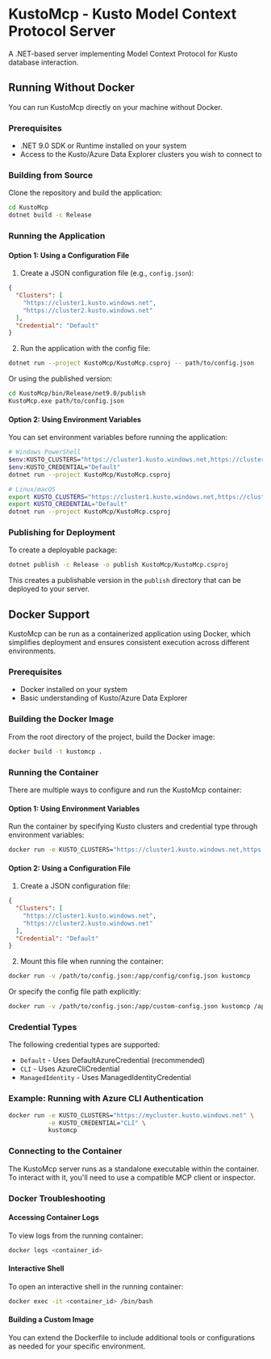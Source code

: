 # KustoMcp - Kusto Model Context Protocol Server

A .NET-based server implementing Model Context Protocol for Kusto database interaction.

## Running Without Docker

You can run KustoMcp directly on your machine without Docker.

### Prerequisites

- .NET 9.0 SDK or Runtime installed on your system
- Access to the Kusto/Azure Data Explorer clusters you wish to connect to

### Building from Source

Clone the repository and build the application:

```bash
cd KustoMcp
dotnet build -c Release
```

### Running the Application

#### Option 1: Using a Configuration File

1. Create a JSON configuration file (e.g., `config.json`):

```json
{
  "Clusters": [
    "https://cluster1.kusto.windows.net",
    "https://cluster2.kusto.windows.net"
  ],
  "Credential": "Default"
}
```

2. Run the application with the config file:

```bash
dotnet run --project KustoMcp/KustoMcp.csproj -- path/to/config.json
```

Or using the published version:

```bash
cd KustoMcp/bin/Release/net9.0/publish
KustoMcp.exe path/to/config.json
```

#### Option 2: Using Environment Variables

You can set environment variables before running the application:

```bash
# Windows PowerShell
$env:KUSTO_CLUSTERS="https://cluster1.kusto.windows.net,https://cluster2.kusto.windows.net"
$env:KUSTO_CREDENTIAL="Default"
dotnet run --project KustoMcp/KustoMcp.csproj

# Linux/macOS
export KUSTO_CLUSTERS="https://cluster1.kusto.windows.net,https://cluster2.kusto.windows.net"
export KUSTO_CREDENTIAL="Default"
dotnet run --project KustoMcp/KustoMcp.csproj
```

### Publishing for Deployment

To create a deployable package:

```bash
dotnet publish -c Release -o publish KustoMcp/KustoMcp.csproj
```

This creates a publishable version in the `publish` directory that can be deployed to your server.

## Docker Support

KustoMcp can be run as a containerized application using Docker, which simplifies deployment and ensures consistent execution across different environments.

### Prerequisites

- Docker installed on your system
- Basic understanding of Kusto/Azure Data Explorer

### Building the Docker Image

From the root directory of the project, build the Docker image:

```bash
docker build -t kustomcp .
```

### Running the Container

There are multiple ways to configure and run the KustoMcp container:

#### Option 1: Using Environment Variables

Run the container by specifying Kusto clusters and credential type through environment variables:

```bash
docker run -e KUSTO_CLUSTERS="https://cluster1.kusto.windows.net,https://cluster2.kusto.windows.net" -e KUSTO_CREDENTIAL="Default" kustomcp
```

#### Option 2: Using a Configuration File

1. Create a JSON configuration file:

```json
{
  "Clusters": [
    "https://cluster1.kusto.windows.net",
    "https://cluster2.kusto.windows.net"
  ],
  "Credential": "Default"
}
```

2. Mount this file when running the container:

```bash
docker run -v /path/to/config.json:/app/config/config.json kustomcp
```

Or specify the config file path explicitly:

```bash
docker run -v /path/to/config.json:/app/custom-config.json kustomcp /app/custom-config.json
```

### Credential Types

The following credential types are supported:

- `Default` - Uses DefaultAzureCredential (recommended)
- `CLI` - Uses AzureCliCredential
- `ManagedIdentity` - Uses ManagedIdentityCredential

### Example: Running with Azure CLI Authentication

```bash
docker run -e KUSTO_CLUSTERS="https://mycluster.kusto.windows.net" \
           -e KUSTO_CREDENTIAL="CLI" \
           kustomcp
```

### Connecting to the Container

The KustoMcp server runs as a standalone executable within the container. To interact with it, you'll need to use a compatible MCP client or inspector.

### Docker Troubleshooting

#### Accessing Container Logs

To view logs from the running container:

```bash
docker logs <container_id>
```

#### Interactive Shell

To open an interactive shell in the running container:

```bash
docker exec -it <container_id> /bin/bash
```

#### Building a Custom Image

You can extend the Dockerfile to include additional tools or configurations as needed for your specific environment.
